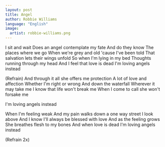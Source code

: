 ```yaml
---
layout: post
title: Angel
author: Robbie Williams
language: "English"
image:
  artist: robbie-williams.png
---
```

I sit and wait
Does an angel contemplate my fate
And do they know
The places where we go
When we're grey and old
'cause I've been told
That salvation lets their wings unfold
So when I'm lying in my bed
Thoughts running through my head
And I feel that love is dead
I'm loving angels instead

(Refrain)
And through it all she offers me protection
A lot of love and affection
Whether I'm right or wrong
And down the waterfall
Wherever it may take me
I know that life won't break me
When I come to call she won't forsake me


I'm loving angels instead

When I'm feeling weak
And my pain walks down a one way street
I look above
And I know I'll always be blessed with love
And as the feeling grows
She breathes flesh to my bones
And when love is dead
I'm loving angels instead

(Refrain 2x)
